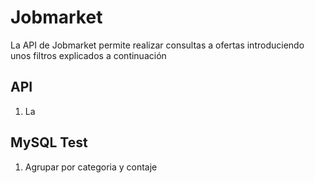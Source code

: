 # Jobmarket

La API de Jobmarket permite realizar consultas a ofertas introduciendo unos filtros explicados a continuación

## API

1. La

## MySQL Test

1. Agrupar por categoria y contaje
